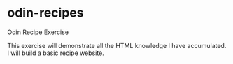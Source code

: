 # odin-recipes
Odin Recipe Exercise

This exercise will demonstrate all the HTML knowledge I have accumulated. I will build a basic recipe website.
